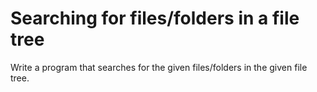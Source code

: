 # Searching for files/folders in a file tree
Write a program that searches for the given files/folders in the given file tree.
